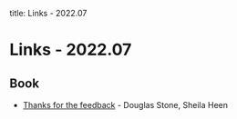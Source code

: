 title: Links - 2022.07

Links - 2022.07
===============

Book
----

-   [Thanks for the feedback] - Douglas Stone, Sheila Heen

  [Thanks for the feedback]: https://www.goodreads.com/book/show/18114120-thanks-for-the-feedback
